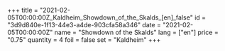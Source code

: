 +++
title = "2021-02-05T00:00:00Z_Kaldheim_Showdown_of_the_Skalds_[en]_false"
id = "3d9d840e-1f13-44e3-a4de-903cfa58a346"
date = "2021-02-05T00:00:00Z"
name = "Showdown of the Skalds"
lang = ["en"]
price = "0.75"
quantity = 4
foil = false
set = "Kaldheim"
+++

